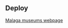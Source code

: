 ## Deploy
<a href="https://rafael2026.github.io/frontend/Museos de Malaga">Malaga museums webpage</a>
